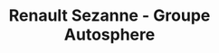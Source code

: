 ---
title: "Renault Sezanne - Groupe Autosphere"
url: /sezanne/renault-sezanne-groupe-autosphere/
shop: voiture
---